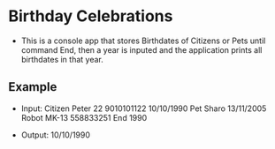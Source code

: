 ﻿# Birthday Celebrations

* This is a console app that stores Birthdates of Citizens or Pets until command End, then a year is inputed and the application prints all birthdates in that year.

## Example 

* Input: Citizen Peter 22 9010101122 10/10/1990
 Pet Sharo 13/11/2005
 Robot MK-13 558833251
 End
 1990

* Output: 10/10/1990